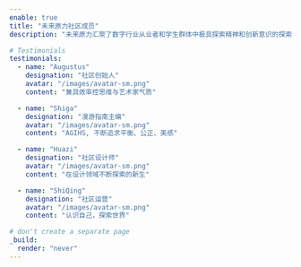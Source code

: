 ```yaml
---
enable: true
title: "未来原力社区成员"
description: "未来原力汇聚了数字行业从业者和学生群体中极具探索精神和创新意识的探索者。探索者们相互连接，彼此帮助，一起分享，共同探索未来的无限可能"

# Testimonials
testimonials:
  - name: "Augustus"
    designation: "社区创始人"
    avatar: "/images/avatar-sm.png"
    content: "兼具效率控思维与艺术家气质"

  - name: "Shiga"
    designation: "漫游指南主编"
    avatar: "/images/avatar-sm.png"
    content: "AGIHS, 不断追求平衡、公正、美感"

  - name: "Huazi"
    designation: "社区设计师"
    avatar: "/images/avatar-sm.png"
    content: "在设计领域不断探索的新生"

  - name: "ShiQing"
    designation: "社区运营"
    avatar: "/images/avatar-sm.png"
    content: "认识自己，探索世界"

# don't create a separate page
_build:
  render: "never"
---
```

